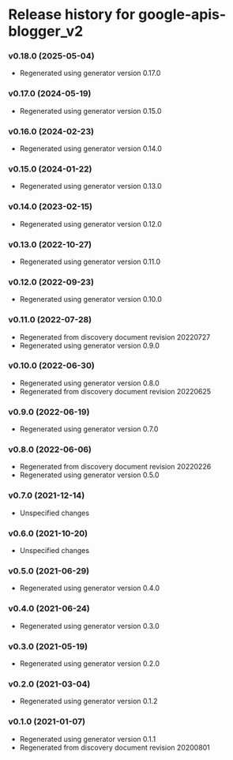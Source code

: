 # Release history for google-apis-blogger_v2

### v0.18.0 (2025-05-04)

* Regenerated using generator version 0.17.0

### v0.17.0 (2024-05-19)

* Regenerated using generator version 0.15.0

### v0.16.0 (2024-02-23)

* Regenerated using generator version 0.14.0

### v0.15.0 (2024-01-22)

* Regenerated using generator version 0.13.0

### v0.14.0 (2023-02-15)

* Regenerated using generator version 0.12.0

### v0.13.0 (2022-10-27)

* Regenerated using generator version 0.11.0

### v0.12.0 (2022-09-23)

* Regenerated using generator version 0.10.0

### v0.11.0 (2022-07-28)

* Regenerated from discovery document revision 20220727
* Regenerated using generator version 0.9.0

### v0.10.0 (2022-06-30)

* Regenerated using generator version 0.8.0
* Regenerated from discovery document revision 20220625

### v0.9.0 (2022-06-19)

* Regenerated using generator version 0.7.0

### v0.8.0 (2022-06-06)

* Regenerated from discovery document revision 20220226
* Regenerated using generator version 0.5.0

### v0.7.0 (2021-12-14)

* Unspecified changes

### v0.6.0 (2021-10-20)

* Unspecified changes

### v0.5.0 (2021-06-29)

* Regenerated using generator version 0.4.0

### v0.4.0 (2021-06-24)

* Regenerated using generator version 0.3.0

### v0.3.0 (2021-05-19)

* Regenerated using generator version 0.2.0

### v0.2.0 (2021-03-04)

* Regenerated using generator version 0.1.2

### v0.1.0 (2021-01-07)

* Regenerated using generator version 0.1.1
* Regenerated from discovery document revision 20200801

